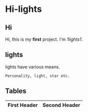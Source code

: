 # Hi-lights
## Hi
Hi, this is my **first** project. I'm *1lights1*.

## lights
lights have various means.
```
Personality, light, star etc.
```

## Tables
First Header | Second Header
------------ | -------------
